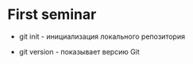 # First seminar #

* git init - инициализация локального репозитория

* git version - показывает версию Git

